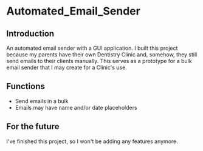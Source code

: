 # Automated_Email_Sender

## Introduction
An automated email sender with a GUI application.
I built this project because my parents have their own Dentistry Clinic and, somehow, they still send emails to their clients manually. This serves as a 
prototype for a bulk email sender that I may create for a Clinic's use.

## Functions
- Send emails in a bulk
- Emails may have name and/or date placeholders

## For the future
I've finished this project, so I won't be adding any features anymore.
